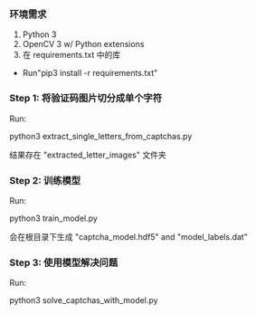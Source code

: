 ### 环境需求

1. Python 3
2. OpenCV 3 w/ Python extensions
3. 在 requirements.txt 中的库
 - Run"pip3 install -r requirements.txt"

### Step 1: 将验证码图片切分成单个字符

Run:

python3 extract_single_letters_from_captchas.py

结果存在 "extracted_letter_images" 文件夹


### Step 2: 训练模型

Run:

python3 train_model.py

会在根目录下生成 "captcha_model.hdf5" and "model_labels.dat"


### Step 3: 使用模型解决问题

Run: 

python3 solve_captchas_with_model.py
